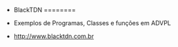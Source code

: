 * BlackTDN
========

* Exemplos de Programas, Classes e funções em ADVPL
* http://www.blacktdn.com.br
